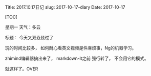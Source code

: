Title: 2017.10.17日记
slug: 2017-10-17-diary
Date: 2017-10-17

[TOC]

星期一 天气：多云

标题： 今天又双叒叕过了

玩的时间比较多， 如何耐心看英文视频是件麻烦事，Ng的机器学习。

zhimind编辑器搞出来了， markdown-it之前 强行转了， 不会用它的模式。

就这样了。OVER
